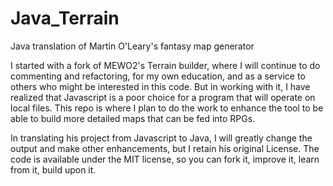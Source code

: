 # Java_Terrain
Java translation of Martin O'Leary's fantasy map generator

I started with a fork of MEWO2's Terrain builder, where I will continue to do commenting and refactoring, for my own education, and as a service to others who might be interested in this code.  But in working with it, I have realized that Javascript is a poor choice for a program that will operate on local files.  This repo is where I plan to do the work to enhance the tool to be able to build more detailed maps that can be fed into RPGs.

In translating his project from Javascript to Java, I will greatly change the output and make other enhancements, but I retain his original License.  The code is available under the MIT license, so you can fork it, improve it, learn from it, build upon it. 
